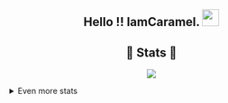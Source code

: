 
<h2 align="center">
    Hello !! Iam<strong>Caramel</strong>. <img src="https://thumbs.gfycat.com/AchingBestFlatcoatretriever-max-1mb.gif" width="30px">
</h2>
<p align="center">

<h2 align="center"> 🚀 Stats 🚀</h2>
<p align="center">
<img src="https://github-profile-trophy.vercel.app/?username=CarameloSz&theme=dracula">
</p>
<details>
  <summary>
      Even more stats
  </summary>
  <p align="center">
    <img src="https://github-readme-stats.vercel.app/api?username=CarameloSz&theme=radical)">
    <img src="https://github-readme-stats.vercel.app/api?username=CarameloSz&theme=tokyonight">
  </p>
</details>
